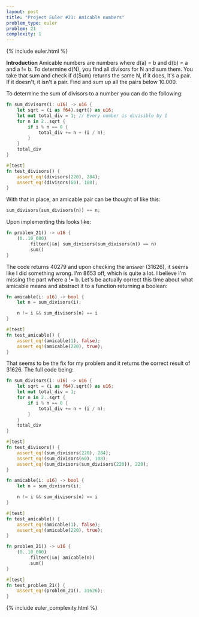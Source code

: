 ```yaml
---
layout: post
title: "Project Euler #21: Amicable numbers"
problem_type: euler
problem: 21
complexity: 1
---
```


{% include euler.html %}

**Introduction**
Amicable numbers are numbers where d(a) = b and d(b) = a and a != b. To determine d(N), you find all divisors for N and sum them. You take that sum and check if d(Sum) returns the same N, if it does, it's a pair. If it doesn't, it isn't a pair. Find and sum up all the pairs below 10.000.

To determine the sum of divisors to a number you can do the following:

```rust
fn sum_divisors(i: u16) -> u16 {
    let sqrt = (i as f64).sqrt() as u16;
    let mut total_div = 1; // Every number is divisible by 1
    for n in 2..sqrt {
        if i % n == 0 {
            total_div += n + (i / n);
        }
    }
    total_div
}

#[test]
fn test_divisors() {
    assert_eq!(divisors(220), 284);
    assert_eq!(divisors(60), 108);
}
```

With that in place, an amicable pair can be thought of like this:

```rust
sum_divisors(sum_divisors(n)) == n;
```

Upon implementing this looks like:

```rust
fn problem_21() -> u16 {
    (0..10_000)
        .filter(|&n| sum_divisors(sum_divisors(n)) == n)
        .sum()
}
```

The code returns 40279 and upon checking the answer (31626), it seems like I did something wrong. I'm 8653 off, which is quite a lot. I believe I'm missing the part where a != b. Let's be actually correct this time about what amicable means and abstract it to a function returning a boolean:


```rust
fn amicable(i: u16) -> bool {
    let n = sum_divisors(i);

    n != i && sum_divisors(n) == i
}

#[test]
fn test_amicable() {
    assert_eq!(amicable(1), false);
    assert_eq!(amicable(220), true);
}
```

That seems to be the fix for my problem and it returns the correct result of 31626. The full code being:

```rust
fn sum_divisors(i: u16) -> u16 {
    let sqrt = (i as f64).sqrt() as u16;
    let mut total_div = 1;
    for n in 2..sqrt {
        if i % n == 0 {
            total_div += n + (i / n);
        }
    }
    total_div
}

#[test]
fn test_divisors() {
    assert_eq!(sum_divisors(220), 284);
    assert_eq!(sum_divisors(60), 108);
    assert_eq!(sum_divisors(sum_divisors(220)), 220);
}

fn amicable(i: u16) -> bool {
    let n = sum_divisors(i);

    n != i && sum_divisors(n) == i
}

#[test]
fn test_amicable() {
    assert_eq!(amicable(1), false);
    assert_eq!(amicable(220), true);
}

fn problem_21() -> u16 {
    (0..10_000)
        .filter(|&n| amicable(n))
        .sum()
}

#[test]
fn test_problem_21() {
    assert_eq!(problem_21(), 31626);
}
```

{% include euler_complexity.html %}

